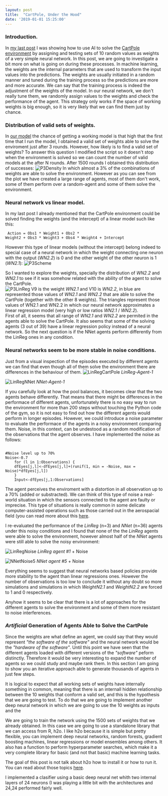 ```yaml
---
layout: post
title:  "CartPole, Under the Hood"
date: '2019-01-01 15:25:00'
---
```



### Introduction.
In [my last post](https://garcia-nacho.github.io/AI-in-R/) I was showing how to use AI to solve the [CartPole environment](https://gym.openai.com/envs/CartPole-v0/) by assigning and testing sets of 10 random values as weights of a very simple neural network. In this post, we are going to investigate a bit more on what is going on during these processes. 
In machine learning, the weights are the internal parameters that are used to transform the input values into the predictions. The weights are usually initiated in a random manner and tuned during the training process so the predictions are more and more accurate. We can say that the training process is indeed the adjustment of the weights of the model. In our neural network, we don't really tune them, we randomly assign values to the weights and check the performance of the agent. This strategy only works if the space of working weights is big enough, so it is very likely that we can find them just by chance.   

### Distribution of valid sets of weights.
In [our model](https://github.com/garcia-nacho/ArtificialIntelligence/blob/master/ExplorationRandomSearchNN.R) the chance of getting a working model is that high that the first time that I run the model, I obtained a valid set of weights able to solve the enviroment just after 3 rounds. However, how likely is to find a valid set of weights? To answer this question I modified the script so it doesn't stop when the environment is solved so we can count the number of valid models at the after N rounds.
After 1500 rounds I obtained this distribution of successes:
![P3Density](/images/P3Density.png)
In which almost a 3% of the combinations of weights are able to solve the environment. However as you can see from the plot we have created a large range of agents, most of them don't work, some of them perform over a random-agent and some of them solve the environment.  

### Neural network vs linear model.
In my last post I already mentioned that the CartPole environment could be solved finding the weights (and the intercept) of a linear model such like this:<pre><code>
Action = Obs1 * Weight1 + Obs2 * Weight2 + Obs3 * Weight3 + Obs4 * Weight4 + Intercept 
</code></pre>
However this type of linear models (without the intercept) belong indeed to special case of a neural network in which the weight connecting one neuron with the output (*WN2.2*) is 0 and the other weight of the other neuron is 1 (*WN2.1*):
![P3Scheme](/images/P3Scheme1.jpg)

So I wanted to explore the weights, specially the distribution of *WN2.2* and *WN2.1* to see if it was somehow related with the ability of the agent to solve the CartPole.   
![P3LinReg](/images/P3LinReg.png)
V9 is the weight *WN2.1* and V10 is *WN2.2*, in blue are represented those values of *WN2.1* and *WN2.2* that are able to solve the CartPole (together with the other 8 weights). The triangles represent those values of WN2.1 and WN2.2 in which our neural network approximates a linear regression model (very high or low ratios *WN2.1* / *WN2.2*).   
First of all, it seems that all range of *WN2.1* and *WN2.2* are permited in the agents able to solve the CartPole. It also seems that some of the solving agents (3 out of 39) have a linear regression policy instead of a neural network. So the next question is if the NNet agents perform differently from the LinReg ones in any condition.

### Neural networks seem to be more stable in noise conditions.
Just from a visual inspection of the episodes executed by different agents we can find that even though all of them solve the environment there are differences in the behaviour of them.
![LinRegCartPole](/images/LinRegCartPole.gif)
*LinReg-Agent-1*

![LinRegNNet](/images/NNetCartPole.gif)
*NNet-Agent-1*

If you carefully look at how the pool balances, it becomes clear that the two agents behave differently. That means that there might be differences in the performace of different agents, unfortunately there is no easy way to run the environment for more than 200 steps without touching the Python code of the gym, so it is not easy to find out how the different agents would perform in longer episodes. However, we could introduce a noise parameter to evaluate the performace of the agents in a noisy environment comparing them. Noise, in this context, can be undestood as a random modification of the observations that the agent observes. I have implemented the noise as follows:
<pre><code>
#Noise level up to 70%
Noise<-0.7
    for (l in 1:Observations) {
    dfEyes[j,l]<-dfEyes[j,l]+(runif(1, min = -Noise, max = Noise)*dfEyes[j,l]) 
    }
    Input<-dfEyes[j,1:Observations]
</code></pre>
The agent perceives the enviroment with a distortion in all observation up to a 70% (added or substracted). We can think of this type of noise a real-world situation in which the sensors connected to the agent are faulty or imprecise. This type of situations is really common in some delicate computer-assisted operations such as those carried out in the aerospacial field (you can read more about this [here](https://ieeexplore.ieee.org/document/5466132).

I re-evaluated the performance of the *LinReg* (n=3) and *NNet* (n=36) agents under this noisy conditions and I found that none of the the *LinReg* agents were able to solve the environment, however almost half of the *NNet* agents were still able to solve the noisy environment:

![LinRegNoise](/images/LinRegNoise.gif)
*LinReg agent #1* + Noise

![NNetNoise5](/images/NNetNoise5.gif)
*NNet agent #5* + Noise

Everything seems to suggest that neural networks based policies provide more stability to the agent than linear regressions ones. However the number of observations is too low to conclude it without any doubt so more simulations and simulations in which *WeightN2.1* and *WeightN2.2* are forced to 1 and 0 respectively. 

Anyhow it seems to be clear that there is a lot of approaches for the different agents to solve the environment and some of them more resistant to noise interferences. 

### *Artificial* Generation of Agents Able to Solve the CartPole

Since the weights are what define an agent, we could say that they would represent *"the software of the sotfware"* and the neural network would be the *"hardware of the software"*. Until this point we have seen that the different agents loaded with different versions of the *"software"* peform distinctly. Therefore it would be very interesting to expand the number of agents so we could study and maybe rank them. In this section I am going to show you an iterative approach able to generate thousands of agents in just few steps.

It is logical to expect that all working sets of weights have internally something in common, meaning that there is an internall hidden relationship between the 10 weights that conform a valid set, and this is the hypothesis that we are going to test. To do that we are going to implement another deep neural network in which we are going to use the 10 weights as inputs and the 

We are going to train the network using the 1500 sets of weights that we already obtained. In this case we are going to use a standalone library that we can access from R, h2o. I like h2o because it is simple but pretty flexible, you can implement deep neural networks, random forests, gradient boosting machines, linear regressions or model ensembles among others. It also has a function to perform hyperparameter searches, which make it a very complete library for basic (and not that basic) machine learning tasks.

The goal of this post is not talk about h2o how to install it or how to run it. You can read about those topics [here](http://docs.h2o.ai/h2o/latest-stable/h2o-docs/welcome.html). 

I implemented a clasifier using a basic deep neural net whith two internal layers of 24 neurons (I was playing a little bit with the architectures and 24,24 performed fairly well. 
<pre><code 
#h2o initialization
h2o.init()

#Transforming the output variable into a binary columns with two factors
dfWeights$Completed[dfWeights$Completed=="YES"]<-1
dfWeights$Completed[dfWeights$Completed=="NO"]<-0
dfWeights$Completed<-as.factor(dfWeights$Completed)

#Split the dataset into training and testing to validate the performance
dfWeightsTrain<-dfWeights[1:900,]
dfWeightsTest<-dfWeights[901:1000,]

#Load the datasets into h2o
df.h2oTrain <- as.h2o(dfWeightsTrain)
df.h2oTest <- as.h2o(dfWeightsTest)

  NNet    <-         h2o.deeplearning(x= 1:10,
                     y=12,
                     stopping_metric="logloss",
                     distribution = "bernoulli",
                     loss = "CrossEntropy",
                     balance_classes = TRUE,
                     validation_frame = df.h2oTest,
                     training_frame	=	df.h2oTrain,
                     hidden = c(24,24),
                     nfolds = nfolds,
                     fold_assignment = "Modulo",
                     keep_cross_validation_predictions = TRUE,
                     epochs = 5) </code></pre>
                 




further studies could be oriented to infer the non linear relationships between weights so we could understand it. 


As you can see there is endles fun under the hood of AI implementations and the more control you have over your algorithms and functions the more you can explore. 



![P3Clones.gif](/images/P3Clones.gif)
***"The best thing about being me, there's so many me's"***
*Agent Smith (The Matrix Reloaded, 2003)*

### Notes
After testing to fit a linear regression model to a 
When I say h2o is used for basic machine learning task I am talking about task that do not require advance modifications of the model. However h2o is used in many production environments in which the basic analyses are enough. 
